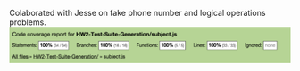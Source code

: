 Colaborated with Jesse on fake phone number and logical operations  problems.
<img src="screenshot-coverage.png"/>
